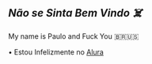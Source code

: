 ## *Não se Sinta Bem Vindo ☠️*

My name is Paulo and Fuck You 🇧🇷🇺🇸

  • Estou Infelizmente no [Alura](https://www.alura.com.br)


